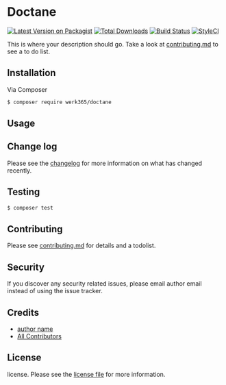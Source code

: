 # Doctane

[![Latest Version on Packagist][ico-version]][link-packagist]
[![Total Downloads][ico-downloads]][link-downloads]
[![Build Status][ico-travis]][link-travis]
[![StyleCI][ico-styleci]][link-styleci]

This is where your description should go. Take a look at [contributing.md](contributing.md) to see a to do list.

## Installation

Via Composer

``` bash
$ composer require werk365/doctane
```

## Usage

## Change log

Please see the [changelog](changelog.md) for more information on what has changed recently.

## Testing

``` bash
$ composer test
```

## Contributing

Please see [contributing.md](contributing.md) for details and a todolist.

## Security

If you discover any security related issues, please email author email instead of using the issue tracker.

## Credits

- [author name][link-author]
- [All Contributors][link-contributors]

## License

license. Please see the [license file](license.md) for more information.

[ico-version]: https://img.shields.io/packagist/v/werk365/doctane.svg?style=flat-square
[ico-downloads]: https://img.shields.io/packagist/dt/werk365/doctane.svg?style=flat-square
[ico-travis]: https://img.shields.io/travis/werk365/doctane/master.svg?style=flat-square
[ico-styleci]: https://styleci.io/repos/12345678/shield

[link-packagist]: https://packagist.org/packages/werk365/doctane
[link-downloads]: https://packagist.org/packages/werk365/doctane
[link-travis]: https://travis-ci.org/werk365/doctane
[link-styleci]: https://styleci.io/repos/12345678
[link-author]: https://github.com/werk365
[link-contributors]: ../../contributors
